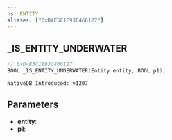 ```yaml
---
ns: ENTITY
aliases: ["0xD4E5C1E93C466127"]
---
```

## _IS_ENTITY_UNDERWATER

```c
// 0xD4E5C1E93C466127
BOOL _IS_ENTITY_UNDERWATER(Entity entity, BOOL p1);
```

```
NativeDB Introduced: v1207
```

## Parameters
* **entity**:
* **p1**:
